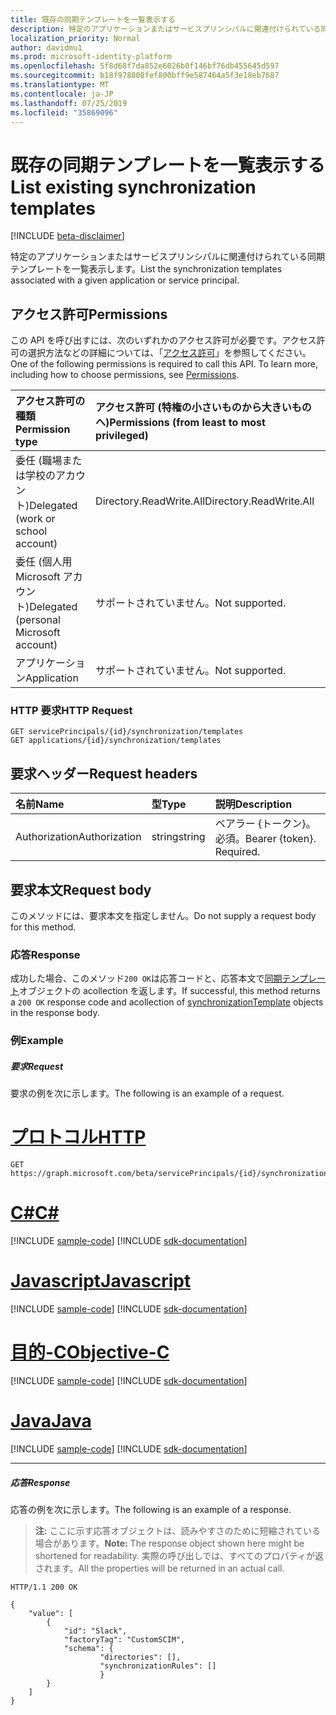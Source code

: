 ```yaml
---
title: 既存の同期テンプレートを一覧表示する
description: 特定のアプリケーションまたはサービスプリンシパルに関連付けられている同期テンプレートを一覧表示します。
localization_priority: Normal
author: davidmu1
ms.prod: microsoft-identity-platform
ms.openlocfilehash: 5f8d68f7da852e6026b0f146bf76db455645d597
ms.sourcegitcommit: b18f978808fef800bff9e587464a5f3e18eb7687
ms.translationtype: MT
ms.contentlocale: ja-JP
ms.lasthandoff: 07/25/2019
ms.locfileid: "35869096"
---
```

# <a name="list-existing-synchronization-templates"></a><span data-ttu-id="e8897-103">既存の同期テンプレートを一覧表示する</span><span class="sxs-lookup"><span data-stu-id="e8897-103">List existing synchronization templates</span></span>

[!INCLUDE [beta-disclaimer](../../includes/beta-disclaimer.md)]

<span data-ttu-id="e8897-104">特定のアプリケーションまたはサービスプリンシパルに関連付けられている同期テンプレートを一覧表示します。</span><span class="sxs-lookup"><span data-stu-id="e8897-104">List the synchronization templates associated with a given application or service principal.</span></span>

## <a name="permissions"></a><span data-ttu-id="e8897-105">アクセス許可</span><span class="sxs-lookup"><span data-stu-id="e8897-105">Permissions</span></span>
<span data-ttu-id="e8897-p101">この API を呼び出すには、次のいずれかのアクセス許可が必要です。アクセス許可の選択方法などの詳細については、「[アクセス許可](/graph/permissions-reference)」を参照してください。</span><span class="sxs-lookup"><span data-stu-id="e8897-p101">One of the following permissions is required to call this API. To learn more, including how to choose permissions, see [Permissions](/graph/permissions-reference).</span></span>

|<span data-ttu-id="e8897-108">アクセス許可の種類</span><span class="sxs-lookup"><span data-stu-id="e8897-108">Permission type</span></span>                        | <span data-ttu-id="e8897-109">アクセス許可 (特権の小さいものから大きいものへ)</span><span class="sxs-lookup"><span data-stu-id="e8897-109">Permissions (from least to most privileged)</span></span>              |
|:--------------------------------------|:---------------------------------------------------------|
|<span data-ttu-id="e8897-110">委任 (職場または学校のアカウント)</span><span class="sxs-lookup"><span data-stu-id="e8897-110">Delegated (work or school account)</span></span>     |<span data-ttu-id="e8897-111">Directory.ReadWrite.All</span><span class="sxs-lookup"><span data-stu-id="e8897-111">Directory.ReadWrite.All</span></span>  |
|<span data-ttu-id="e8897-112">委任 (個人用 Microsoft アカウント)</span><span class="sxs-lookup"><span data-stu-id="e8897-112">Delegated (personal Microsoft account)</span></span> |<span data-ttu-id="e8897-113">サポートされていません。</span><span class="sxs-lookup"><span data-stu-id="e8897-113">Not supported.</span></span>|
|<span data-ttu-id="e8897-114">アプリケーション</span><span class="sxs-lookup"><span data-stu-id="e8897-114">Application</span></span>                            |<span data-ttu-id="e8897-115">サポートされていません。</span><span class="sxs-lookup"><span data-stu-id="e8897-115">Not supported.</span></span>| 

### <a name="http-request"></a><span data-ttu-id="e8897-116">HTTP 要求</span><span class="sxs-lookup"><span data-stu-id="e8897-116">HTTP Request</span></span>
<!-- { "blockType": "ignored" } -->
```http
GET servicePrincipals/{id}/synchronization/templates
GET applications/{id}/synchronization/templates
```

## <a name="request-headers"></a><span data-ttu-id="e8897-117">要求ヘッダー</span><span class="sxs-lookup"><span data-stu-id="e8897-117">Request headers</span></span>

| <span data-ttu-id="e8897-118">名前</span><span class="sxs-lookup"><span data-stu-id="e8897-118">Name</span></span>           | <span data-ttu-id="e8897-119">型</span><span class="sxs-lookup"><span data-stu-id="e8897-119">Type</span></span>    | <span data-ttu-id="e8897-120">説明</span><span class="sxs-lookup"><span data-stu-id="e8897-120">Description</span></span>|
|:---------------|:--------|:-----------|
| <span data-ttu-id="e8897-121">Authorization</span><span class="sxs-lookup"><span data-stu-id="e8897-121">Authorization</span></span>  | <span data-ttu-id="e8897-122">string</span><span class="sxs-lookup"><span data-stu-id="e8897-122">string</span></span>  | <span data-ttu-id="e8897-p102">ベアラー {トークン}。必須。</span><span class="sxs-lookup"><span data-stu-id="e8897-p102">Bearer {token}. Required.</span></span> |

## <a name="request-body"></a><span data-ttu-id="e8897-125">要求本文</span><span class="sxs-lookup"><span data-stu-id="e8897-125">Request body</span></span>

<span data-ttu-id="e8897-126">このメソッドには、要求本文を指定しません。</span><span class="sxs-lookup"><span data-stu-id="e8897-126">Do not supply a request body for this method.</span></span>

### <a name="response"></a><span data-ttu-id="e8897-127">応答</span><span class="sxs-lookup"><span data-stu-id="e8897-127">Response</span></span>

<span data-ttu-id="e8897-128">成功した場合、このメソッド`200 OK`は応答コードと、応答本文で[同期テンプレート](../resources/synchronization-synchronizationtemplate.md)オブジェクトの acollection を返します。</span><span class="sxs-lookup"><span data-stu-id="e8897-128">If successful, this method returns a `200 OK` response code and acollection of [synchronizationTemplate](../resources/synchronization-synchronizationtemplate.md) objects in the response body.</span></span>

### <a name="example"></a><span data-ttu-id="e8897-129">例</span><span class="sxs-lookup"><span data-stu-id="e8897-129">Example</span></span>

##### <a name="request"></a><span data-ttu-id="e8897-130">要求</span><span class="sxs-lookup"><span data-stu-id="e8897-130">Request</span></span>
<span data-ttu-id="e8897-131">要求の例を次に示します。</span><span class="sxs-lookup"><span data-stu-id="e8897-131">The following is an example of a request.</span></span>

# <a name="httptabhttp"></a>[<span data-ttu-id="e8897-132">プロトコル</span><span class="sxs-lookup"><span data-stu-id="e8897-132">HTTP</span></span>](#tab/http)
<!-- {
  "blockType": "request",
  "name": "get_synchronizationtemplate"
}-->
```http
GET https://graph.microsoft.com/beta/servicePrincipals/{id}/synchronization/templates
```
# <a name="ctabcsharp"></a>[<span data-ttu-id="e8897-133">C#</span><span class="sxs-lookup"><span data-stu-id="e8897-133">C#</span></span>](#tab/csharp)
[!INCLUDE [sample-code](../includes/snippets/csharp/get-synchronizationtemplate-csharp-snippets.md)]
[!INCLUDE [sdk-documentation](../includes/snippets/snippets-sdk-documentation-link.md)]

# <a name="javascripttabjavascript"></a>[<span data-ttu-id="e8897-134">Javascript</span><span class="sxs-lookup"><span data-stu-id="e8897-134">Javascript</span></span>](#tab/javascript)
[!INCLUDE [sample-code](../includes/snippets/javascript/get-synchronizationtemplate-javascript-snippets.md)]
[!INCLUDE [sdk-documentation](../includes/snippets/snippets-sdk-documentation-link.md)]

# <a name="objective-ctabobjc"></a>[<span data-ttu-id="e8897-135">目的-C</span><span class="sxs-lookup"><span data-stu-id="e8897-135">Objective-C</span></span>](#tab/objc)
[!INCLUDE [sample-code](../includes/snippets/objc/get-synchronizationtemplate-objc-snippets.md)]
[!INCLUDE [sdk-documentation](../includes/snippets/snippets-sdk-documentation-link.md)]

# <a name="javatabjava"></a>[<span data-ttu-id="e8897-136">Java</span><span class="sxs-lookup"><span data-stu-id="e8897-136">Java</span></span>](#tab/java)
[!INCLUDE [sample-code](../includes/snippets/java/get-synchronizationtemplate-java-snippets.md)]
[!INCLUDE [sdk-documentation](../includes/snippets/snippets-sdk-documentation-link.md)]

---


##### <a name="response"></a><span data-ttu-id="e8897-137">応答</span><span class="sxs-lookup"><span data-stu-id="e8897-137">Response</span></span>
<span data-ttu-id="e8897-138">応答の例を次に示します。</span><span class="sxs-lookup"><span data-stu-id="e8897-138">The following is an example of a response.</span></span>
><span data-ttu-id="e8897-139">**注:** ここに示す応答オブジェクトは、読みやすさのために短縮されている場合があります。</span><span class="sxs-lookup"><span data-stu-id="e8897-139">**Note:** The response object shown here might be shortened for readability.</span></span> <span data-ttu-id="e8897-140">実際の呼び出しでは、すべてのプロパティが返されます。</span><span class="sxs-lookup"><span data-stu-id="e8897-140">All the properties will be returned in an actual call.</span></span>
<!-- {
  "blockType": "response",
  "truncated": true,
  "@odata.type": "microsoft.graph.synchronizationTemplate",
  "isCollection": true
} -->
```http
HTTP/1.1 200 OK

{
    "value": [
        {
            "id": "Slack",
            "factoryTag": "CustomSCIM",
            "schema": {
                    "directories": [],
                    "synchronizationRules": []
                    }
        }
    ]
}
```

<!-- uuid: 8fcb5dbc-d5aa-4681-8e31-b001d5168d79
2015-10-25 14:57:30 UTC -->
<!--
{
  "type": "#page.annotation",
  "description": "Get synchronizationTemplate",
  "keywords": "",
  "section": "documentation",
  "tocPath": "",
  "suppressions": [
  ]
}
-->
